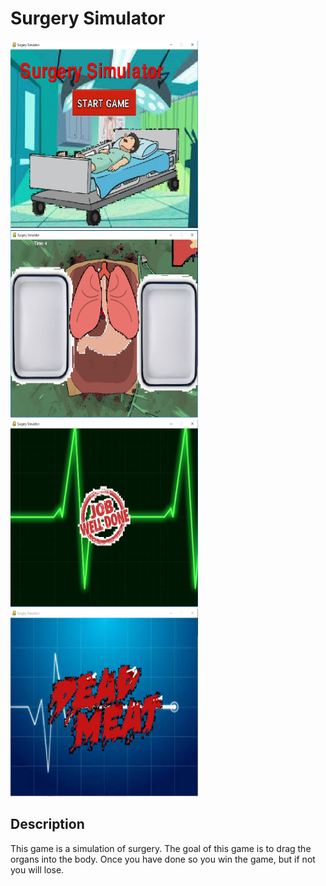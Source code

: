 # Surgery Simulator
<img Src="https://github.com/ahuang7101/pyGame-Surgery-Simulator/blob/master/title%20screen.PNG" width=300 height=300>
<img Src="https://github.com/ahuang7101/pyGame-Surgery-Simulator/blob/master/Capture2.PNG" width=300 height=300>
<img Src="https://github.com/ahuang7101/pyGame-Surgery-Simulator/blob/master/Capture3.PNG" width=300 height=300>
<img Src="https://github.com/ahuang7101/pyGame-Surgery-Simulator/blob/master/Capture4.PNG" width=300 height=300>
<h2> Description </h2>
<p> This game is a simulation of surgery. The goal of this game is to drag the organs into the body. Once you have done so you win the game, but if not you will lose.</p>
